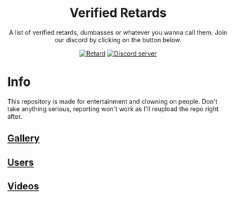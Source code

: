 
<h1 align="center">Verified Retards</h1>

<p align="center">A list of verified retards, dumbasses or whatever you wanna call them. Join our discord by clicking on the button below.</p>

<div align="center">
  <a href="https://www.cdc.gov/ncbddd/birthdefects/downsyndrome/images/boy-with-DS-red-shirt-400px.jpg"><img src="https://img.shields.io/badge/retard-yes-red" alt="Retard"/></a>
  <a href="https://discord.gg/bXztqueqb2"><img src="https://img.shields.io/badge/Discord-server-blue" alt="Discord server"/></a>
</div>

# Info
This repository is made for entertainment and clowning on people. Don't take anything serious, reporting won't work as I'll reupload the repo right after.

## [Gallery](https://github.com/Cypphi/verified-retards/tree/main/gallery)
## [Users](https://github.com/Cypphi/verified-retards/tree/main/users)
## [Videos](https://github.com/Cypphi/verified-retards/tree/main/videos)
